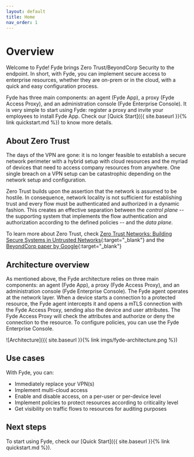 ```yaml
---
layout: default
title: Home
nav_order: 1
---
```

# Overview

Welcome to Fyde! Fyde brings Zero Trust/BeyondCorp Security to the endpoint. In short, with Fyde, you can implement secure access to enterprise resources, whether they are on-prem or in the cloud, with a quick and easy configuration process.

Fyde has three main components: an agent (Fyde App), a proxy (Fyde Access Proxy), and an administration console (Fyde Enterprise Console). It is very simple to start using Fyde: register a proxy and invite your employees to install Fyde App. Check our [Quick Start]({{ site.baseurl }}{% link quickstart.md %}) to know more details.

## About Zero Trust

The days of the VPN are gone: it is no longer feasible to establish a secure network perimeter with a hybrid setup with cloud resources and the myriad of devices that need to access company resources from anywhere. One single breach on a VPN setup can be catastrophic depending on the network setup and configuration.

Zero Trust builds upon the assertion that the network is assumed to be hostile. In consequence, network locality is not sufficient for establishing trust and every flow must be authenticated and authorized in a dynamic fashion. This creates an effective separation between the _control plane_ -- the supporting system that implements the flow authentication and authorization according to the defined policies -- and the _data plane_.

To learn more about Zero Trust, check [Zero Trust Networks: Building Secure Systems in Untrusted Networks](http://shop.oreilly.com/product/0636920052265.do){:target="_blank"} and the [BeyondCorp paper by Google](https://storage.googleapis.com/pub-tools-public-publication-data/pdf/43231.pdf){:target="_blank"}

## Architecture overview

As mentioned above, the Fyde architecture relies on three main components: an agent (Fyde App), a proxy (Fyde Access Proxy), and an administration console (Fyde Enterprise Console). The Fyde agent operates at the network layer. When a device starts a connection to a protected resource, the Fyde agent intercepts it and opens a mTLS connection with the Fyde Access Proxy, sending also the device and user attributes. The Fyde Access Proxy will check the attributes and authorize or deny the connection to the resource. To configure policies, you can use the Fyde Enterprise Console.

![Architecture]({{ site.baseurl }}{% link imgs/fyde-architecture.png %})

## Use cases

With Fyde, you can:

* Immediately replace your VPN(s)
* Implement multi-cloud access
* Enable and disable access, on a per-user or per-device level
* Implement policies to protect resources according to criticality level
* Get visibility on traffic flows to resources for auditing purposes

## Next steps

To start using Fyde, check our [Quick Start]({{ site.baseurl }}{% link quickstart.md %}).

